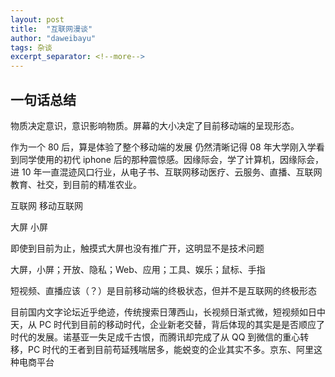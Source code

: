 ```yaml
---
layout: post
title:  "互联网漫谈"
author: "daweibayu"
tags: 杂谈
excerpt_separator: <!--more-->
---
```


<!--more-->

## 一句话总结

物质决定意识，意识影响物质。屏幕的大小决定了目前移动端的呈现形态。


作为一个 80 后，算是体验了整个移动端的发展
仍然清晰记得 08 年大学刚入学看到同学使用的初代 iphone 后的那种震惊感。因缘际会，学了计算机，因缘际会，进 10 年一直混迹风口行业，从电子书、互联网移动医疗、云服务、直播、互联网教育、社交，到目前的精准农业。

互联网
移动互联网


大屏
小屏


即使到目前为止，触摸式大屏也没有推广开，这明显不是技术问题


大屏，小屏；开放、隐私；Web、应用；工具、娱乐；鼠标、手指


短视频、直播应该（？）是目前移动端的终极状态，但并不是互联网的终极形态



目前国内文字论坛近乎绝迹，传统搜索日薄西山，长视频日渐式微，短视频如日中天，从 PC 时代到目前的移动时代，企业新老交替，背后体现的其实是是否顺应了时代的发展。诺基亚一失足成千古恨，而腾讯却完成了从 QQ 到微信的重心转移，PC 时代的王者到目前苟延残喘居多，能蜕变的企业其实不多。京东、阿里这种电商平台